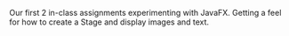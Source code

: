 Our first 2 in-class assignments experimenting with JavaFX.
Getting a feel for how to create a Stage and display images and text.
